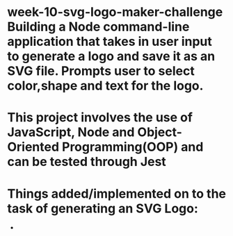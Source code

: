 # week-10-svg-logo-maker-challenge Building a Node command-line application that takes in user input to generate a logo and save it as an SVG file.          Prompts user to select color,shape and text for the logo.   

# This project involves the use of JavaScript, Node and Object-Oriented Programming(OOP) and can be tested through Jest

# Things added/implemented on to the task of generating an SVG Logo:

- 

